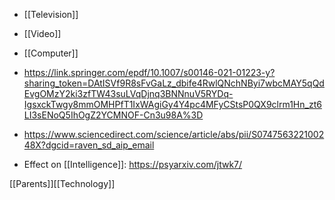   - [[Television]]
  - [[Video]]
  - [[Computer]]

  - https://link.springer.com/epdf/10.1007/s00146-021-01223-y?sharing_token=DAtISVf9R8sFvGaLz_dbife4RwlQNchNByi7wbcMAY5qQdEvgOMzY2ki3zfTW43suLVqDjnq3BNNnuV5RYDq-IgsxckTwgy8mmOMHPfT1IxWAgiGy4Y4pc4MFyCStsP0QX9clrm1Hn_zt6LI3sENoQ5IhOgZ2YCMNOF-Cn3u98A%3D
  - https://www.sciencedirect.com/science/article/abs/pii/S074756322100248X?dgcid=raven_sd_aip_email

  - Effect on [[Intelligence]]:
    https://psyarxiv.com/jtwk7/

[[Parents]][[Technology]]